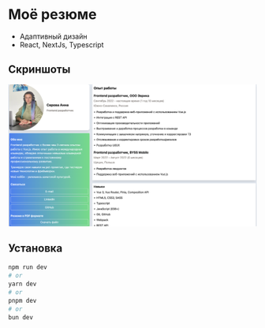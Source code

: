 # Моё резюме

- Адаптивный дизайн
- React, NextJs, Typescript

## Скриншоты

![Скриншот главного экрана](screenshot.png)

## Установка

```bash
npm run dev
# or
yarn dev
# or
pnpm dev
# or
bun dev
```


